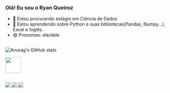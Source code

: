 ### Olá! Eu sou o Ryan Queiroz 

- 🔭 Estou procurando estágio em Ciência de Dados
- 🌱 Estou aprendendo sobre Python e suas bibliotecas(Pandas, Numpy...), Excel e Inglês.
- 😄 Pronomes: ele/dele

##

<div>


![Anurag's GitHub stats](https://github-readme-stats.vercel.app/api?username=rryanqn&count_private=true&show_icons=true)

<img align= "center" height="50" width="50" src="https://cdn.jsdelivr.net/gh/devicons/devicon/icons/python/python-original.svg" />
</div>

##

<div>
  <a href="https://wa.me/5511976354743" target="_blank"><img src="https://img.shields.io/badge/WhatsApp-25D366?style=for-the-badge&logo=whatsapp&logoColor=white" target="_blank"></a>
  <a href="https://www.linkedin.com/in/rryanqueiroz/" target="_blank"><img src="https://img.shields.io/badge/LinkedIn-0077B5?style=for-the-badge&logo=linkedin&logoColor=white" target="_blank"></a>
  <a href="mailto:rryanqn.business@gmail.com" target="_blank"><img src="https://img.shields.io/badge/Gmail-D14836?style=for-the-badge&logo=gmail&logoColor=white" target="_blank"></a>
  
</div>  
